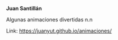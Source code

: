 **Juan Santillán**

Algunas animaciones divertidas n.n

Link: https://juanyut.github.io/animaciones/